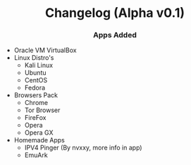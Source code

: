<h1 style="text-align: center;">Changelog (Alpha v0.1)</h1>
<h3 style="text-align: center;">Apps Added</h3>
<ul>
<li>Oracle VM VirtualBox&nbsp;</li>
<li>Linux Distro's
<ul>
<li>Kali Linux</li>
<li>Ubuntu</li>
<li>CentOS</li>
<li>Fedora&nbsp;</li>
</ul>
</li>
<li>Browsers Pack
<ul>
<li>Chrome</li>
<li>Tor Browser</li>
<li>FireFox</li>
<li>Opera</li>
<li>Opera GX</li>
</ul>
</li>
<li>Homemade Apps
<ul>
<li>IPV4 Pinger (By nvxxy, more info in app)</li>
<li>EmuArk</li>
</ul>
</li>
</ul>
